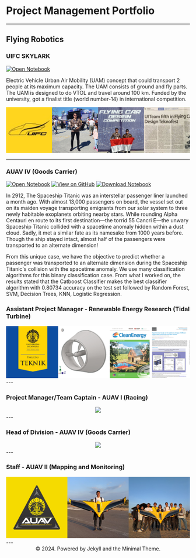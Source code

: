 # Project Management Portfolio
---
## Flying Robotics

### UIFC SKYLARK

[![Open Notebook](https://img.shields.io/badge/YouTube-Link-red?logo=Youtube)](https://www.youtube.com/watch?v=VLSD3ZfsFUg)

Electric Vehicle Urban Air Mobility (UAM) concept that could transport 2 people at its maximum capacity. The UAM consists of ground and fly parts. The UAM is designed to do VTOL and travel around 100 km. Funded by the university, got a finalist title (world number-14) in international competition.

<center><img src="images/imgonline-com-ua-twotoone-mfkZiS7I7j0.jpg"/></center>

---
### AUAV IV (Goods Carrier)

[![Open Notebook](https://img.shields.io/badge/Jupyter-Open_Notebook-green?logo=Jupyter)](html3/spaceship.html)
[![View on GitHub](https://img.shields.io/badge/GitHub-View_on_GitHub-green?logo=GitHub)](https://github.com/rifqiazhari/rifqiazhari.github.io/blob/main/python/spaceship.ipynb)
[![Download Notebook](https://img.shields.io/badge/Download%20Notebook-8A2BE2)](python/spaceship.ipynb)

In 2912, The Spaceship Titanic was an interstellar passenger liner launched a month ago. With almost 13,000 passengers on board, the vessel set out on its maiden voyage transporting emigrants from our solar system to three newly habitable exoplanets orbiting nearby stars. While rounding Alpha Centauri en route to its first destination—the torrid 55 Cancri E—the unwary Spaceship Titanic collided with a spacetime anomaly hidden within a dust cloud. Sadly, it met a similar fate as its namesake from 1000 years before. Though the ship stayed intact, almost half of the passengers were transported to an alternate dimension!

From this unique case, we have the objective to predict whether a passenger was transported to an alternate dimension during the Spaceship Titanic's collision with the spacetime anomaly. We use many classification algorithms for this binary classification case. From what I worked on, the results stated that the Catboost Classifier makes the best classifier algorithm with 0.80734 accuracy on the test set followed by Random Forest, SVM, Decision Trees, KNN, Logistic Regression.

<div style="text-align: justify"></div>

### Assistant Project Manager - Renewable Energy Research (Tidal Turbine)
<center><img src="images/imgonline-com-ua-twotoone-A39GjSZSF1eLlR.jpg"/></center>
---

### Project Manager/Team Captain - AUAV I (Racing)
<center><img src="images/imgonline-com-ua-twotoone-ODLGZgB8h0.jpg"/></center>
---

### Head of Division - AUAV IV (Goods Carrier)
<center><img src="images/imgonline-com-ua-twotoone-Hyen9gbyDcRb5ysa.jpg"/></center>
---

### Staff - AUAV II (Mapping and Monitoring)
<center><img src="images/imgonline-com-ua-twotoone-27fPkRtnmMeZ.jpg"/></center>
---

<center>© 2024. Powered by Jekyll and the Minimal Theme.</center>
